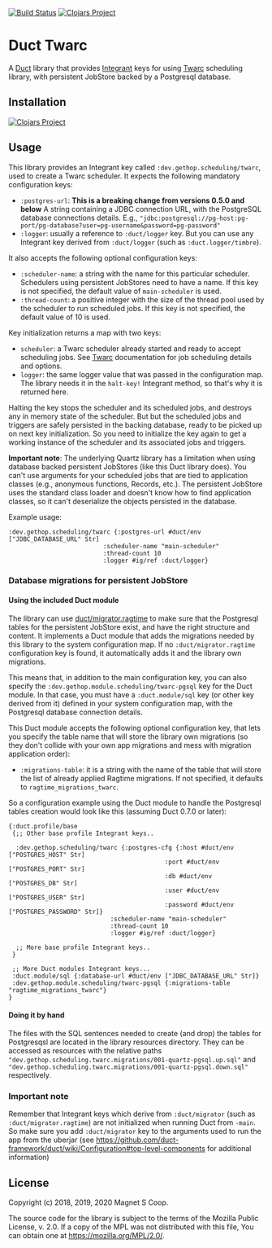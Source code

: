 [![Build Status](https://api.travis-ci.com/magnetcoop/scheduling.twarc.svg?branch=master)](https://travis-ci.com/magnetcoop/scheduling.twarc)
[![Clojars Project](https://img.shields.io/clojars/v/magnet/scheduling.twarc.svg)](https://clojars.org/magnet/scheduling.twarc)

# Duct Twarc

A [Duct](https://github.com/duct-framework/duct) library that provides [Integrant](https://github.com/weavejester/integrant) keys for using [Twarc](https://github.com/prepor/twarc) scheduling library, with persistent JobStore backed by a Postgresql database.

## Installation

[![Clojars Project](https://clojars.org/magnet/scheduling.twarc/latest-version.svg)](https://clojars.org/magnet/scheduling.twarc)

## Usage

This library provides an Integrant key called `:dev.gethop.scheduling/twarc`, used to create a Twarc scheduler. It expects the following mandatory configuration keys:

* `:postgres-url`: **This is a breaking change from versions 0.5.0 and below** A string containing a JDBC connection URL, with the PostgreSQL database connections details. E.g., `"jdbc:postgresql://pg-host:pg-port/pg-database?user=pg-username&password=pg-password"`
* `:logger`: usually a reference to `:duct/logger` key. But you can use any Integrant key derived from `:duct/logger` (such as `:duct.logger/timbre`).

It also accepts the following optional configuration keys:

* `:scheduler-name`: a string with the name for this particular scheduler. Schedulers using persistent JobStores need to have a name. If this key is not specified, the default value of `main-scheduler` is used.
* `:thread-count`: a positive integer with the size of the thread pool used by the scheduler to run scheduled jobs. If this key is not specified, the default value of 10 is used.

Key initialization returns a map with two keys:

* `scheduler`: a Twarc scheduler already started and ready to accept scheduling jobs. See [Twarc](https://github.com/prepor/twarc) documentation for job scheduling details and options.
* `logger`: the same logger value that was passed in the configuration map. The library needs it in the `halt-key!` Integrant method, so that's why it is returned here.

Halting the key stops the scheduler and its scheduled jobs, and destroys any in memory state of the scheduler. But but the scheduled jobs and triggers are safely persisted in the backing database, ready to be picked up on next key initialization. So you need to initialize the key again to get a working instance of the scheduler and its associated jobs and triggers.

**Important note**: The underlying Quartz library has a limitation when using database backed persistent JobStores (like this Duct library does). You can't use arguments for your scheduled jobs that are tied to application classes (e.g., anonymous functions, Records, etc.). The persistent JobStore uses the standard class loader and doesn't know how to find application classes, so it can't deserialize the objects persisted in the database.

Example usage:

``` edn
:dev.gethop.scheduling/twarc {:postgres-url #duct/env ["JDBC_DATABASE_URL" Str]
                          :scheduler-name "main-scheduler"
                          :thread-count 10
                          :logger #ig/ref :duct/logger}
```

### Database migrations for persistent JobStore

#### Using the included Duct module

The library can use [duct/migrator.ragtime](https://github.com/duct-framework/migrator.ragtime) to make sure that the Postgresql tables for the persistent JobStore exist, and have the right structure and content. It implements a Duct module that adds the migrations needed by this library to the system configuration map. If no `:duct/migrator.ragtime` configuration key is found, it automatically adds it and the library own migrations.

This means that, in addition to the main configuration key, you can also specify the `:dev.gethop.module.scheduling/twarc-pgsql` key for the Duct module. In that case, you must have a `:duct.module/sql` key (or other key derived from it) defined in your system configuration map, with the Postgresql database connection details.

This Duct module accepts the following optional configuration key, that lets you specify the table name that will store the library own migrations (so they don't collide with your own app migrations and mess with migration application order):

* `:migrations-table`: it is a string with the name of the table that will store the list of already applied Ragtime migrations. If not specified, it defaults to `ragtime_migrations_twarc`.

So a configuration example using the Duct module to handle the Postgresql tables creation would look like this (assuming Duct 0.7.0 or later):

``` edn
{:duct.profile/base
 {;; Other base profile Integrant keys..

  :dev.gethop.scheduling/twarc {:postgres-cfg {:host #duct/env ["POSTGRES_HOST" Str]
                                           :port #duct/env ["POSTGRES_PORT" Str]
                                           :db #duct/env ["POSTGRES_DB" Str]
                                           :user #duct/env ["POSTGRES_USER" Str]
                                           :password #duct/env ["POSTGRES_PASSWORD" Str]}
                            :scheduler-name "main-scheduler"
                            :thread-count 10
                            :logger #ig/ref :duct/logger}

  ;; More base profile Integrant keys..
 }

 ;; More Duct modules Integrant keys...
 :duct.module/sql {:database-url #duct/env ["JDBC_DATABASE_URL" Str]}
 :dev.gethop.module.scheduling/twarc-pgsql {:migrations-table "ragtime_migrations_twarc"}
}

```

#### Doing it by hand

The files with the SQL sentences needed to create (and drop) the tables for Postgresqsl are located in the library resources directory. They can be accessed as resources with the relative paths `"dev.gethop.scheduling.twarc.migrations/001-quartz-pgsql.up.sql"` and `"dev.gethop.scheduling.twarc.migrations/001-quartz-pgsql.down.sql"` respectively.

### Important note

Remember that Integrant keys which derive from `:duct/migrator` (such as `:duct/migrator.ragtime`) are not initialized when running Duct from `-main`. So make sure you add `:duct/migrator` key to the arguments used to run the app from the uberjar (see https://github.com/duct-framework/duct/wiki/Configuration#top-level-components for additional information)

## License

Copyright (c) 2018, 2019, 2020 Magnet S Coop.

The source code for the library is subject to the terms of the Mozilla Public License, v. 2.0. If a copy of the MPL was not distributed with this file, You can obtain one at https://mozilla.org/MPL/2.0/.
